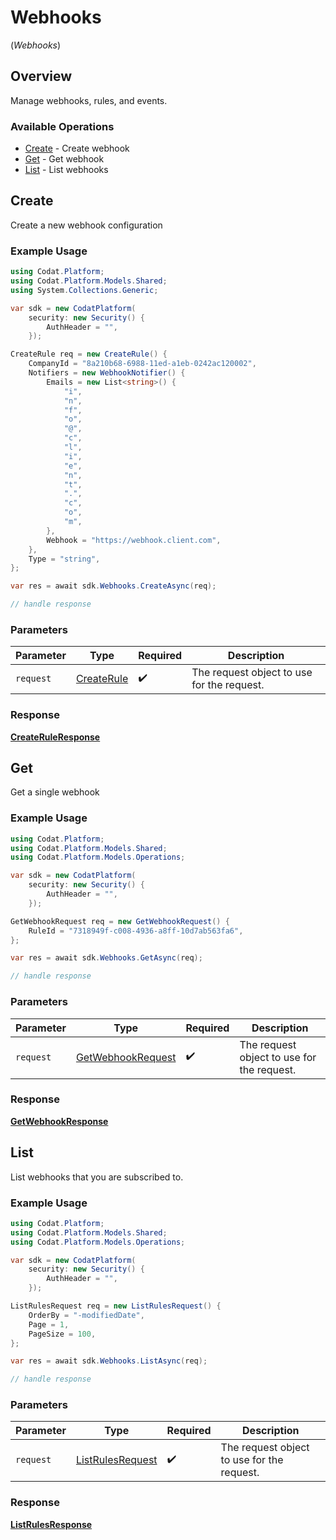 # Webhooks
(*Webhooks*)

## Overview

Manage webhooks, rules, and events.

### Available Operations

* [Create](#create) - Create webhook
* [Get](#get) - Get webhook
* [List](#list) - List webhooks

## Create

Create a new webhook configuration

### Example Usage

```csharp
using Codat.Platform;
using Codat.Platform.Models.Shared;
using System.Collections.Generic;

var sdk = new CodatPlatform(
    security: new Security() {
        AuthHeader = "",
    });

CreateRule req = new CreateRule() {
    CompanyId = "8a210b68-6988-11ed-a1eb-0242ac120002",
    Notifiers = new WebhookNotifier() {
        Emails = new List<string>() {
            "i",
            "n",
            "f",
            "o",
            "@",
            "c",
            "l",
            "i",
            "e",
            "n",
            "t",
            ".",
            "c",
            "o",
            "m",
        },
        Webhook = "https://webhook.client.com",
    },
    Type = "string",
};

var res = await sdk.Webhooks.CreateAsync(req);

// handle response
```

### Parameters

| Parameter                                       | Type                                            | Required                                        | Description                                     |
| ----------------------------------------------- | ----------------------------------------------- | ----------------------------------------------- | ----------------------------------------------- |
| `request`                                       | [CreateRule](../../Models/Shared/CreateRule.md) | :heavy_check_mark:                              | The request object to use for the request.      |


### Response

**[CreateRuleResponse](../../Models/Operations/CreateRuleResponse.md)**


## Get

Get a single webhook

### Example Usage

```csharp
using Codat.Platform;
using Codat.Platform.Models.Shared;
using Codat.Platform.Models.Operations;

var sdk = new CodatPlatform(
    security: new Security() {
        AuthHeader = "",
    });

GetWebhookRequest req = new GetWebhookRequest() {
    RuleId = "7318949f-c008-4936-a8ff-10d7ab563fa6",
};

var res = await sdk.Webhooks.GetAsync(req);

// handle response
```

### Parameters

| Parameter                                                         | Type                                                              | Required                                                          | Description                                                       |
| ----------------------------------------------------------------- | ----------------------------------------------------------------- | ----------------------------------------------------------------- | ----------------------------------------------------------------- |
| `request`                                                         | [GetWebhookRequest](../../Models/Operations/GetWebhookRequest.md) | :heavy_check_mark:                                                | The request object to use for the request.                        |


### Response

**[GetWebhookResponse](../../Models/Operations/GetWebhookResponse.md)**


## List

List webhooks that you are subscribed to.

### Example Usage

```csharp
using Codat.Platform;
using Codat.Platform.Models.Shared;
using Codat.Platform.Models.Operations;

var sdk = new CodatPlatform(
    security: new Security() {
        AuthHeader = "",
    });

ListRulesRequest req = new ListRulesRequest() {
    OrderBy = "-modifiedDate",
    Page = 1,
    PageSize = 100,
};

var res = await sdk.Webhooks.ListAsync(req);

// handle response
```

### Parameters

| Parameter                                                       | Type                                                            | Required                                                        | Description                                                     |
| --------------------------------------------------------------- | --------------------------------------------------------------- | --------------------------------------------------------------- | --------------------------------------------------------------- |
| `request`                                                       | [ListRulesRequest](../../Models/Operations/ListRulesRequest.md) | :heavy_check_mark:                                              | The request object to use for the request.                      |


### Response

**[ListRulesResponse](../../Models/Operations/ListRulesResponse.md)**

